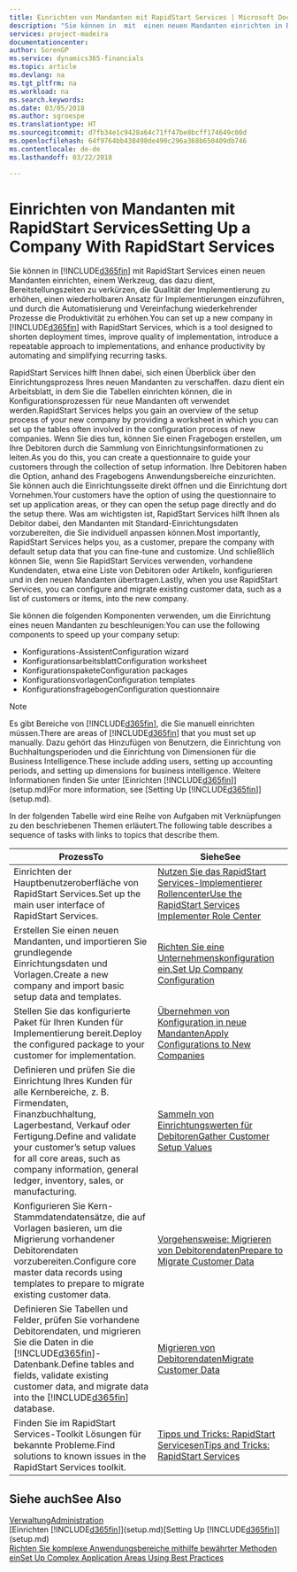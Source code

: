 ```yaml
---
title: Einrichten von Mandanten mit RapidStart Services | Microsoft Docs
description: "Sie können in  mit  einen neuen Mandanten einrichten in Business Central mit RapidStart Services, einem Werkzeug, das dazu dient, Bereitstellungszeiten zu verkürzen, die Qualität der Implementierung zu erhöhen, einen wiederholbaren Ansatz für Implementierungen einzuführen, und durch die Automatisierung und Vereinfachung wiederkehrender Prozesse die Produktivität zu erhöhen."
services: project-madeira
documentationcenter: 
author: SorenGP
ms.service: dynamics365-financials
ms.topic: article
ms.devlang: na
ms.tgt_pltfrm: na
ms.workload: na
ms.search.keywords: 
ms.date: 03/05/2018
ms.author: sgroespe
ms.translationtype: HT
ms.sourcegitcommit: d7fb34e1c9428a64c71ff47be8bcff174649c00d
ms.openlocfilehash: 64f9764bb438498de490c296a368b650409db746
ms.contentlocale: de-de
ms.lasthandoff: 03/22/2018

---
```

# <a name="setting-up-a-company-with-rapidstart-services"></a><span data-ttu-id="8ca96-103">Einrichten von Mandanten mit RapidStart Services</span><span class="sxs-lookup"><span data-stu-id="8ca96-103">Setting Up a Company With RapidStart Services</span></span>
<span data-ttu-id="8ca96-104">Sie können in [!INCLUDE[d365fin](includes/d365fin_md.md)] mit RapidStart Services einen neuen Mandanten einrichten, einem Werkzeug, das dazu dient, Bereitstellungszeiten zu verkürzen, die Qualität der Implementierung zu erhöhen, einen wiederholbaren Ansatz für Implementierungen einzuführen, und durch die Automatisierung und Vereinfachung wiederkehrender Prozesse die Produktivität zu erhöhen.</span><span class="sxs-lookup"><span data-stu-id="8ca96-104">You can set up a new company in [!INCLUDE[d365fin](includes/d365fin_md.md)] with RapidStart Services, which is a tool designed to shorten deployment times, improve quality of implementation, introduce a repeatable approach to implementations, and enhance productivity by automating and simplifying recurring tasks.</span></span>  

<span data-ttu-id="8ca96-105">RapidStart Services hilft Ihnen dabei, sich einen Überblick über den Einrichtungsprozess Ihres neuen Mandanten zu verschaffen. dazu dient ein Arbeitsblatt, in dem Sie die Tabellen einrichten können, die in Konfigurationsprozessen für neue Mandanten oft verwendet werden.</span><span class="sxs-lookup"><span data-stu-id="8ca96-105">RapidStart Services helps you gain an overview of the setup process of your new company by providing a worksheet in which you can set up the tables often involved in the configuration process of new companies.</span></span> <span data-ttu-id="8ca96-106">Wenn Sie dies tun, können Sie einen Fragebogen erstellen, um Ihre Debitoren durch die Sammlung von Einrichtungsinformationen zu leiten.</span><span class="sxs-lookup"><span data-stu-id="8ca96-106">As you do this, you can create a questionnaire to guide your customers through the collection of setup information.</span></span> <span data-ttu-id="8ca96-107">Ihre Debitoren haben die Option, anhand des Fragebogens Anwendungsbereiche einzurichten. Sie können auch die Einrichtungsseite direkt öffnen und die Einrichtung dort Vornehmen.</span><span class="sxs-lookup"><span data-stu-id="8ca96-107">Your customers have the option of using the questionnaire to set up application areas, or they can open the setup page directly and do the setup there.</span></span> <span data-ttu-id="8ca96-108">Was am wichtigsten ist, RapidStart Services hilft Ihnen als Debitor dabei, den Mandanten mit Standard-Einrichtungsdaten vorzubereiten, die Sie individuell anpassen können.</span><span class="sxs-lookup"><span data-stu-id="8ca96-108">Most importantly, RapidStart Services helps you, as a customer, prepare the company with default setup data that you can fine-tune and customize.</span></span> <span data-ttu-id="8ca96-109">Und schließlich können Sie, wenn Sie RapidStart Services verwenden, vorhandene Kundendaten, etwa eine Liste von Debitoren oder Artikeln, konfigurieren und in den neuen Mandanten übertragen.</span><span class="sxs-lookup"><span data-stu-id="8ca96-109">Lastly, when you use RapidStart Services, you can configure and migrate existing customer data, such as a list of customers or items, into the new company.</span></span>

<span data-ttu-id="8ca96-110">Sie können die folgenden Komponenten verwenden, um die Einrichtung eines neuen Mandanten zu beschleunigen:</span><span class="sxs-lookup"><span data-stu-id="8ca96-110">You can use the following components to speed up your company setup:</span></span>  

-   <span data-ttu-id="8ca96-111">Konfigurations-Assistent</span><span class="sxs-lookup"><span data-stu-id="8ca96-111">Configuration wizard</span></span>  
-   <span data-ttu-id="8ca96-112">Konfigurationsarbeitsblatt</span><span class="sxs-lookup"><span data-stu-id="8ca96-112">Configuration worksheet</span></span>  
-   <span data-ttu-id="8ca96-113">Konfigurationspakete</span><span class="sxs-lookup"><span data-stu-id="8ca96-113">Configuration packages</span></span>  
-   <span data-ttu-id="8ca96-114">Konfigurationsvorlagen</span><span class="sxs-lookup"><span data-stu-id="8ca96-114">Configuration templates</span></span>  
-   <span data-ttu-id="8ca96-115">Konfigurationsfragebogen</span><span class="sxs-lookup"><span data-stu-id="8ca96-115">Configuration questionnaire</span></span>  

> [!Note]  
>  <span data-ttu-id="8ca96-116">Es gibt Bereiche von [!INCLUDE[d365fin](includes/d365fin_md.md)], die Sie manuell einrichten müssen.</span><span class="sxs-lookup"><span data-stu-id="8ca96-116">There are areas of [!INCLUDE[d365fin](includes/d365fin_md.md)] that you must set up manually.</span></span> <span data-ttu-id="8ca96-117">Dazu gehört das Hinzufügen von Benutzern, die Einrichtung von Buchhaltungsperioden und die Einrichtung von Dimensionen für die Business Intelligence.</span><span class="sxs-lookup"><span data-stu-id="8ca96-117">These include adding users, setting up accounting periods, and setting up dimensions for business intelligence.</span></span> <span data-ttu-id="8ca96-118">Weitere Informationen finden Sie unter [Einrichten [!INCLUDE[d365fin](includes/d365fin_md.md)]](setup.md)</span><span class="sxs-lookup"><span data-stu-id="8ca96-118">For more information, see [Setting Up [!INCLUDE[d365fin](includes/d365fin_md.md)]](setup.md).</span></span>

 <span data-ttu-id="8ca96-119">In der folgenden Tabelle wird eine Reihe von Aufgaben mit Verknüpfungen zu den beschriebenen Themen erläutert.</span><span class="sxs-lookup"><span data-stu-id="8ca96-119">The following table describes a sequence of tasks with links to topics that describe them.</span></span>

|<span data-ttu-id="8ca96-120">**Prozess**</span><span class="sxs-lookup"><span data-stu-id="8ca96-120">**To**</span></span>|<span data-ttu-id="8ca96-121">**Siehe**</span><span class="sxs-lookup"><span data-stu-id="8ca96-121">**See**</span></span>|  
|------------|-------------|  
|<span data-ttu-id="8ca96-122">Einrichten der Hauptbenutzeroberfläche von RapidStart Services.</span><span class="sxs-lookup"><span data-stu-id="8ca96-122">Set up the main user interface of RapidStart Services.</span></span>|[<span data-ttu-id="8ca96-123">Nutzen Sie das RapidStart Services-Implementierer Rollencenter</span><span class="sxs-lookup"><span data-stu-id="8ca96-123">Use the RapidStart Services Implementer Role Center</span></span>](admin-how-to-use-the-rapidstart-services-role-center-to-track-progress.md)|  
|<span data-ttu-id="8ca96-124">Erstellen Sie einen neuen Mandanten, und importieren Sie grundlegende Einrichtungsdaten und Vorlagen.</span><span class="sxs-lookup"><span data-stu-id="8ca96-124">Create a new company and import basic setup data and templates.</span></span>|[<span data-ttu-id="8ca96-125">Richten Sie eine Unternehmenskonfiguration ein.</span><span class="sxs-lookup"><span data-stu-id="8ca96-125">Set Up Company Configuration</span></span>](admin-set-up-company-configuration.md)|  
|<span data-ttu-id="8ca96-126">Stellen Sie das konfigurierte Paket für Ihren Kunden für Implementierung bereit.</span><span class="sxs-lookup"><span data-stu-id="8ca96-126">Deploy the configured package to your customer for implementation.</span></span>|[<span data-ttu-id="8ca96-127">Übernehmen von Konfiguration in neue Mandanten</span><span class="sxs-lookup"><span data-stu-id="8ca96-127">Apply Configurations to New Companies</span></span>](admin-apply-configuration-to-new-companies.md)|
|<span data-ttu-id="8ca96-128">Definieren und prüfen Sie die Einrichtung Ihres Kunden für alle Kernbereiche, z. B. Firmendaten, Finanzbuchhaltung, Lagerbestand, Verkauf oder Fertigung.</span><span class="sxs-lookup"><span data-stu-id="8ca96-128">Define and validate your customer’s setup values for all core areas, such as company information, general ledger, inventory, sales, or manufacturing.</span></span>|[<span data-ttu-id="8ca96-129">Sammeln von Einrichtungswerten für Debitoren</span><span class="sxs-lookup"><span data-stu-id="8ca96-129">Gather Customer Setup Values</span></span>](admin-gather-customer-setup-values.md)|  
|<span data-ttu-id="8ca96-130">Konfigurieren Sie Kern-Stammdatendatensätze, die auf Vorlagen basieren, um die Migrierung vorhandener Debitorendaten vorzubereiten.</span><span class="sxs-lookup"><span data-stu-id="8ca96-130">Configure core master data records using templates to prepare to migrate existing customer data.</span></span>|[<span data-ttu-id="8ca96-131">Vorgehensweise: Migrieren von Debitorendaten</span><span class="sxs-lookup"><span data-stu-id="8ca96-131">Prepare to Migrate Customer Data</span></span>](admin-use-templates-to-prepare-customer-data-for-migration.md)|  
|<span data-ttu-id="8ca96-132">Definieren Sie Tabellen und Felder, prüfen Sie vorhandene Debitorendaten, und migrieren Sie die Daten in die [!INCLUDE[d365fin](includes/d365fin_md.md)]-Datenbank.</span><span class="sxs-lookup"><span data-stu-id="8ca96-132">Define tables and fields, validate existing customer data, and migrate data into the [!INCLUDE[d365fin](includes/d365fin_md.md)] database.</span></span>|[<span data-ttu-id="8ca96-133">Migrieren von Debitorendaten</span><span class="sxs-lookup"><span data-stu-id="8ca96-133">Migrate Customer Data</span></span>](admin-migrate-customer-data.md)|  
|<span data-ttu-id="8ca96-134">Finden Sie im RapidStart Services-Toolkit Lösungen für bekannte Probleme.</span><span class="sxs-lookup"><span data-stu-id="8ca96-134">Find solutions to known issues in the RapidStart Services toolkit.</span></span>|[<span data-ttu-id="8ca96-135">Tipps und Tricks: RapidStart Servicesen</span><span class="sxs-lookup"><span data-stu-id="8ca96-135">Tips and Tricks: RapidStart Services</span></span>](admin-tips-and-tricks-rapidstart-services.md)|  

## <a name="see-also"></a><span data-ttu-id="8ca96-136">Siehe auch</span><span class="sxs-lookup"><span data-stu-id="8ca96-136">See Also</span></span>  
[<span data-ttu-id="8ca96-137">Verwaltung</span><span class="sxs-lookup"><span data-stu-id="8ca96-137">Administration</span></span>](admin-setup-and-administration.md)  
<span data-ttu-id="8ca96-138">[Einrichten [!INCLUDE[d365fin](includes/d365fin_md.md)]](setup.md)</span><span class="sxs-lookup"><span data-stu-id="8ca96-138">[Setting Up [!INCLUDE[d365fin](includes/d365fin_md.md)]](setup.md)</span></span>  
[<span data-ttu-id="8ca96-139">Richten Sie komplexe Anwendungsbereiche mithilfe bewährter Methoden ein</span><span class="sxs-lookup"><span data-stu-id="8ca96-139">Set Up Complex Application Areas Using Best Practices</span></span>](set-up-complex-application-areas-using-best-practices.md)   

